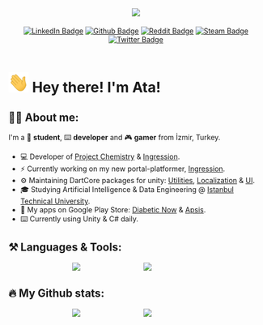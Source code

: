 <div id="header" align="center">
  <img src="https://anyforsoft.com/static/a2da834e20a93f2114281a1174296b58/17.gif" width="300"/>

  <br>
  <br>

  <div id="badges">
    <a href="https://www.linkedin.com/in/atatrkgl/"><img src="https://img.shields.io/badge/LinkedIn-blue?style=for-the-badge&logo=linkedin&logoColor=white" alt="LinkedIn Badge"/></a>
    <a href="https://github.com/AtaTrkgl"><img src="https://img.shields.io/badge/Github-gray?style=for-the-badge&logo=Github&logoColor=white" alt="Github Badge"/></a>
    <a href="https://www.reddit.com/user/dartyet1"><img src="https://img.shields.io/badge/Reddit-orange?style=for-the-badge&logo=reddit&logoColor=white" alt="Reddit Badge"/></a>
    <a href="https://steamcommunity.com/id/dartyet1"><img src="https://img.shields.io/badge/Steam-gray?style=for-the-badge&logo=steam&logoColor=white" alt="Steam Badge"/></a>
    <a href="https://twitter.com/atatrkgl"><img src="https://img.shields.io/badge/Twitter-blue?style=for-the-badge&logo=twitter&logoColor=white" alt="Twitter Badge"/></a>
  </div>
</div>

<br>

<h1><b>
<img src="https://raw.githubusercontent.com/ABSphreak/ABSphreak/master/gifs/Hi.gif"  width="40" height="40"> Hey there! I'm Ata!
</b></h1>

## 🧑‍💻 **About me:**

I'm a 📖 **student**, ⌨️ **developer** and 🎮 **gamer** from İzmir, Turkey.

-   💻 Developer of [Project Chemistry](https://store.steampowered.com/app/1270620) & [Ingression](https://store.steampowered.com/app/1966970).
-   ⚡ Currently working on my new portal-platformer, [Ingression](https://store.steampowered.com/app/1966970).
-   ⚙️ Maintaining DartCore packages for unity: [Utilities](https://openupm.com/packages/com.dartcore.utilities/), [Localization](https://openupm.com/packages/com.dartcore.localization/) & [UI](https://openupm.com/packages/com.dartcore.ui/).
-   🎓 Studying Artificial Intelligence & Data Engineering @ [Istanbul Technical University](https://www.itu.edu.tr/).
-   📱 My apps on Google Play Store: [Diabetic Now](https://play.google.com/store/apps/details?id=com.diabetic_now) & [Apsis](https://play.google.com/store/apps/details?id=com.ataturkoglu.apsis).
-   ⌨️ Currently using Unity & C# daily.

## ⚒️ **Languages & Tools:**

<div align="center">
  <img align="right" width="47%" src="https://github-readme-stats.vercel.app/api/top-langs/?username=AtaTrkgl&layout=compact&theme=transparent&exclude_repo=yzv-475e-term-project" />
  <img width="47%" src="https://skillicons.dev/icons?i=unity,cs,py,flutter,dart,html,css,js&perline=4" />
</div>

## 🔥 **My Github stats:**

<div align="center">
  <img align="right" width="47%" src="http://github-readme-streak-stats.herokuapp.com?user=AtaTrkgl&theme=transparent" />
  <img width="47%" src="https://github-readme-stats.vercel.app/api?username=AtaTrkgl&show_icons=true&theme=transparent" />
</div>
